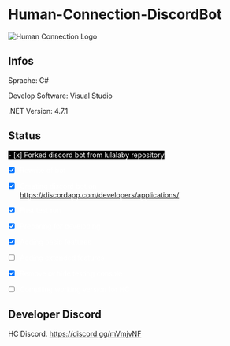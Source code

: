 # Human-Connection-DiscordBot
![Human Connection Logo](https://human-connection.org/wp-content/uploads/2017/11/human-connection-logo.svg "Human Connection")

## Infos
Sprache: C#

Develop Software: Visual Studio

.NET Version: 4.7.1

## Status
<span style="color: white; background-color: black;">
- [x]  Forked discord bot from lulalaby repository

- [x] Rewrite of bot

- [x] Creating discord bot on https://discordapp.com/developers/applications/

- [x]  First test run

- [x]  Preparing for developing

- [x] Adding basic features

- [ ] Adding extended features

- [x] Remove or hide testing console

- [ ] Compiling working version for HC
</span>


## Developer Discord
HC Discord. https://discord.gg/mVmjvNF
